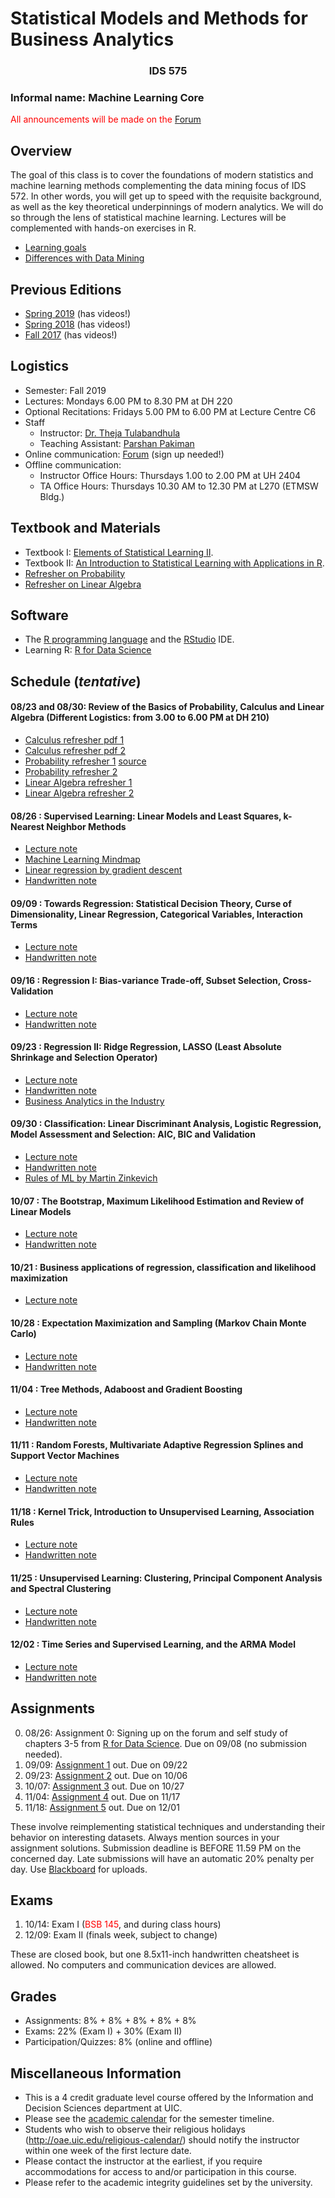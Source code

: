 # Statistical Models and Methods for Business Analytics
### <center> IDS 575 </center> 

### Informal name: Machine Learning Core


<span style="color:red">All announcements will be made on the [Forum](https://forum.chicagods.com) </span>

## Overview

The goal of this class is to cover the foundations of modern statistics and machine learning methods complementing the data mining focus of IDS 572. In other words, you will get up to speed with the requisite background, as well as the key theoretical underpinnings of modern analytics. We will do so through the lens of statistical machine learning. Lectures will be complemented with hands-on exercises in R.

 - [Learning goals](https://chicagodatascience.github.io/f19/575/Learning_Goals_575.pdf)
 - [Differences with Data Mining](https://chicagodatascience.github.io/f19/575/Differences_with_572.pdf)

## Previous Editions

 - [Spring 2019](https://chicagodatascience.github.io/s19/575/) (has videos!)
 - [Spring 2018](https://chicagodatascience.github.io/s18/575/) (has videos!)
 - [Fall 2017](https://chicagodatascience.github.io/f17/575/) (has videos!)


## Logistics

 - Semester: Fall 2019
 - Lectures: Mondays 6.00 PM to 8.30 PM at DH 220
 - Optional Recitations: Fridays 5.00 PM to 6.00 PM at Lecture Centre C6
 - Staff
    - Instructor: [Dr. Theja Tulabandhula](http://theja.org) 
    - Teaching Assistant: [Parshan Pakiman](https://parshanpakiman.github.io/homepage/)
 - Online communication: [Forum](https://forum.chicagods.com) (sign up needed!)
 - Offline communication:
    - Instructor Office Hours: Thursdays 1.00 to 2.00 PM at UH 2404
    - TA Office Hours: Thursdays 10.30 AM to 12.30 PM at L270 (ETMSW Bldg.)

## Textbook and Materials

 - Textbook I: [Elements of Statistical Learning II](http://web.stanford.edu/~hastie/ElemStatLearn/).
 - Textbook II: [An Introduction to Statistical Learning with Applications in R](http://faculty.marshall.usc.edu/gareth-james/ISL/).
 - [Refresher on Probability](https://www.youtube.com/playlist?list=PLzq3B7Hh4uva2qkiTJHjWMkdg_Ng2KYgb)
 - [Refresher on Linear Algebra](https://www.youtube.com/playlist?list=PLzq3B7Hh4uvZpOMDIpBWtOHsgnK0LLkJ-)


## Software

 - The [R programming language](https://cran.r-project.org/index.html) and the [RStudio](https://www.rstudio.com/) IDE.
 - Learning R: [R for Data Science](https://r4ds.had.co.nz/)


## Schedule (_tentative_)


#### 08/23 and 08/30: Review of the Basics of Probability, Calculus and Linear Algebra (Different Logistics: from 3.00 to 6.00 PM at DH 210)

 - [Calculus refresher pdf 1](http://pages.stat.wisc.edu/~ifischer/calculus.pdf)
 - [Calculus refresher pdf 2](https://www.stat.washington.edu/~handcock/505/Lectures/lec6.pdf)
 - [Probability refresher 1](http://www.wzchen.com/s/probability_cheatsheet.pdf) [source](https://github.com/wzchen/probability_cheatsheet)
 - [Probability refresher 2](https://github.com/shervinea/stanford-cme-106-probability-and-statistics/blob/master/cheatsheet-probability.pdf)
 - [Linear Algebra refresher 1](http://cs229.stanford.edu/section/cs229-linalg.pdf)
 - [Linear Algebra refresher 2](https://laurentlessard.com/teaching/ece532/cheat_sheet.pdf)

#### 	08/26 : Supervised Learning: Linear Models and Least Squares, k-Nearest Neighbor Methods

 - [Lecture note](https://chicagodatascience.github.io/f19/575/lec01.pdf)
 - [Machine Learning Mindmap](https://github.com/dformoso/machine-learning-mindmap)
 - [Linear regression by gradient descent](https://chicagodatascience.github.io/f19/575/Linear_Regression_Example.Rmd)
 - [Handwritten note](https://chicagodatascience.github.io/f19/575/lec01_class.pdf)

#### 	09/09 : Towards Regression: Statistical Decision Theory, Curse of Dimensionality, Linear Regression, Categorical Variables, Interaction Terms

 - [Lecture note](https://chicagodatascience.github.io/f19/575/lec02.pdf)
 - [Handwritten note](https://chicagodatascience.github.io/f19/575/lec02_class.pdf)

#### 	09/16 : Regression I: Bias-variance Trade-off, Subset Selection, Cross-Validation

 - [Lecture note](https://chicagodatascience.github.io/f19/575/lec03.pdf)
 - [Handwritten note](https://chicagodatascience.github.io/f19/575/lec03_class.pdf)

#### 	09/23 : Regression II: Ridge Regression, LASSO (Least Absolute Shrinkage and Selection Operator)

 - [Lecture note](https://chicagodatascience.github.io/f19/575/lec04.pdf)
 - [Handwritten note](https://chicagodatascience.github.io/f19/575/lec04_class.pdf)
 - [Business Analytics in the Industry](https://github.com/firmai/industry-machine-learning)

#### 	09/30 : Classification: Linear Discriminant Analysis, Logistic Regression, Model Assessment and Selection: AIC, BIC and Validation

 - [Lecture note](https://chicagodatascience.github.io/f19/575/lec05.pdf)
 - [Handwritten note](https://chicagodatascience.github.io/f19/575/lec05_class.pdf)
 - [Rules of ML by Martin Zinkevich](https://developers.google.com/machine-learning/guides/rules-of-ml/)

#### 	10/07 : The Bootstrap, Maximum Likelihood Estimation and Review of Linear Models

 - [Lecture note](https://chicagodatascience.github.io/f19/575/lec06.pdf)
 - [Handwritten note](https://chicagodatascience.github.io/f19/575/lec06_class.pdf)

#### 	10/21 : Business applications of regression, classification and likelihood maximization

 - [Lecture note](https://drive.google.com/file/d/1k4uihQ62LrMXCFyazOPgOAjdm_PhB-Oi/view?usp=sharing)

#### 	10/28 : Expectation Maximization and Sampling (Markov Chain Monte Carlo) 

 - [Lecture note](https://chicagodatascience.github.io/f19/575/lec07.pdf)
 - [Handwritten note](https://chicagodatascience.github.io/f19/575/lec03_class.pdf)

#### 	11/04 : Tree Methods, Adaboost and Gradient Boosting

 - [Lecture note](https://chicagodatascience.github.io/f19/575/lec08.pdf)
 - [Handwritten note](https://chicagodatascience.github.io/f19/575/lec08_class.pdf)

#### 	11/11 : Random Forests, Multivariate Adaptive Regression Splines and Support Vector Machines 

 - [Lecture note](https://chicagodatascience.github.io/f19/575/lec09.pdf)
 - [Handwritten note](https://chicagodatascience.github.io/f19/575/lec09_class.pdf)

#### 	11/18 : Kernel Trick, Introduction to Unsupervised Learning, Association Rules 

 - [Lecture note](https://chicagodatascience.github.io/f19/575/lec10.pdf)
 - [Handwritten note](https://chicagodatascience.github.io/f19/575/lec10_class.pdf)

#### 	11/25 : Unsupervised Learning: Clustering, Principal Component Analysis and Spectral Clustering 

 - [Lecture note](https://chicagodatascience.github.io/f19/575/lec11.pdf)
 - [Handwritten note](https://chicagodatascience.github.io/f19/575/lec11_class.pdf)

#### 	12/02 : Time Series and Supervised Learning, and the ARMA Model

 - [Lecture note](https://chicagodatascience.github.io/f19/575/lec12.pdf)
 - [Handwritten note](https://chicagodatascience.github.io/f19/575/lec12_class.pdf)

## Assignments

0. 08/26: Assignment 0: Signing up on the forum and self study of chapters 3-5 from [R for Data Science](https://r4ds.had.co.nz/). Due on 09/08 (no submission needed).
1. 09/09: [Assignment 1](https://chicagodatascience.github.io/f19/575/assignment01.pdf) out. Due on 09/22
2. 09/23: [Assignment 2](https://chicagodatascience.github.io/f19/575/assignment02.pdf) out. Due on 10/06 
3. 10/07: [Assignment 3](https://chicagodatascience.github.io/f19/575/assignment03.pdf) out. Due on 10/27
4. 11/04: [Assignment 4](https://chicagodatascience.github.io/f19/575/assignment04.pdf) out. Due on 11/17
5. 11/18: [Assignment 5](https://chicagodatascience.github.io/f19/575/assignment05.pdf) out. Due on 12/01

These involve reimplementing statistical techniques and understanding their behavior on interesting datasets. Always mention sources in your assignment solutions. Submission deadline is BEFORE 11.59 PM on the concerned day. Late submissions will have an automatic 20% penalty per day. Use [Blackboard](https://uic.blackboard.com/) for uploads.

## Exams

1. 10/14: Exam I (<span style="color:red;">BSB 145</span>, and during class hours)
2. 12/09: Exam II (finals week, subject to change)

These are closed book, but one 8.5x11-inch handwritten cheatsheet is allowed.  No computers and communication devices are allowed.

## Grades

 - Assignments: 8% + 8% + 8% + 8% + 8% 
 - Exams: 22% (Exam I) + 30% (Exam II)
 - Participation/Quizzes: 8% (online and offline)

## Miscellaneous Information

 - This is a 4 credit graduate level course offered by the Information and Decision Sciences department at UIC.
 - Please see the [academic calendar](http://catalog.uic.edu/ucat/academic-calendar/) for the semester timeline.
 - Students who wish to observe their religious holidays (http://oae.uic.edu/religious-calendar/) should notify the instructor within one week of the first lecture date. 
 - Please contact the instructor at the earliest, if you require accommodations for access to and/or participation in this course.
 - Please refer to the academic integrity guidelines set by the university.
